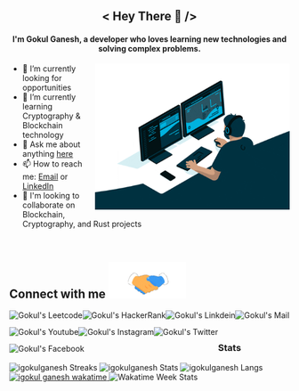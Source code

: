 <h2 align="center">< Hey There 👋 /></h2>

<h4 align="Center">
I'm Gokul Ganesh, a developer who loves learning new technologies and solving complex problems.
</h4>

<img align="right" alt="Coding" width="350" src="./app/src/assets/images/programming.gif">

- 🔭 I’m currently looking for opportunities
- 🌱 I’m currently learning Cryptography & Blockchain technology
- 💬 Ask me about anything [here](https://github.com/igokulganesh/igokulganesh/issues)
- 📫 How to reach me: [Email](mailto:igokulganesh@gmail.com) or [LinkedIn](https://www.linkedin.com/in/igokulganesh/)
- 👯 I'm looking to collaborate on Blockchain, Cryptography, and Rust projects

<!--
- 🤔 I’m looking for help with ...
- ⚡ Fun fact: I'm a daydreamer
- 😄 Pronouns: ...

#### Languages & Tools

<code><img height="40" src="https://raw.githubusercontent.com/github/explore/80688e429a7d4ef2fca1e82350fe8e3517d3494d/topics/html/html.png"></code>
<code><img height="40" src="https://raw.githubusercontent.com/github/explore/80688e429a7d4ef2fca1e82350fe8e3517d3494d/topics/css/css.png"></code>
<code><img height="40" src="https://raw.githubusercontent.com/github/explore/80688e429a7d4ef2fca1e82350fe8e3517d3494d/topics/javascript/javascript.png"></code>
<code><img height="40" src="https://raw.githubusercontent.com/github/explore/80688e429a7d4ef2fca1e82350fe8e3517d3494d/topics/typescript/typescript.png"></code>
<code><img height="40" src="https://raw.githubusercontent.com/github/explore/80688e429a7d4ef2fca1e82350fe8e3517d3494d/topics/nodejs/nodejs.png"></code>
<code><img height="40" src="https://raw.githubusercontent.com/github/explore/80688e429a7d4ef2fca1e82350fe8e3517d3494d/topics/react/react.png"></code>
<code><img height="40" src="https://raw.githubusercontent.com/github/explore/5c058a388828bb5fde0bcafd4bc867b5bb3f26f3/topics/graphql/graphql.png"></code>
<code><img height="40" src="https://raw.githubusercontent.com/github/explore/80688e429a7d4ef2fca1e82350fe8e3517d3494d/topics/electron/electron.png"></code>

![Wakatime Week Stats](https://github-readme-stats.vercel.app/api/wakatime?username=igokulganesh&layout=compact&theme=react)

![Top Langs](https://github-readme-stats.vercel.app/api/top-langs/?username=igokulganesh&layout=compact&theme=react)

-->

<br />
<h2>Connect with me <img src='./app/src/assets/images/handshake.gif' width="140px"></h2> 

<p align="left">
    <a href="https://leetcode.com/igokulganesh/" target="blank">
        <img align="left" alt="Gokul's Leetcode" src="https://cdn.iconscout.com/icon/free/png-256/leetcode-3521542-2944960.png" height="30" />
    </a>
    <a href="https://www.hackerrank.com/igokulganesh" target="blank">
        <img align="left" alt="Gokul's HackerRank" height="30" src="https://cdn4.iconfinder.com/data/icons/logos-and-brands/512/160_Hackerrank_logo_logos-512.png" />
    </a>
    <a href="https://www.linkedin.com/in/igokulganesh/" target="_blank" rel="noreferrer">
        <img align="left" alt="Gokul's Linkdein" height="30" src="https://cdn-icons-png.flaticon.com/512/174/174857.png" />
    </a>
    <a href="mailto:igokulganesh@gmail.com">
        <img align="left" alt="Gokul's Mail" height="30" src="https://cdn-icons-png.flaticon.com/512/281/281769.png" />
    </a>
    <a href="https://www.youtube.com/channel/UCBm7Eg2p8O8pImOrv8Udu3A/featured">
        <img align="left" alt="Gokul's Youtube" height="30" src="https://cdn-icons-png.flaticon.com/512/1384/1384060.png" />
    </a>
    <a href="https://www.instagram.com/igokulganesh/">
        <img align="left" alt="Gokul's Instagram" height="30" src="https://cdn-icons-png.flaticon.com/512/1384/1384063.png" />
    </a>
    <a href="https://twitter.com/IGokulGanesh">
        <img align="left" alt="Gokul's Twitter" height="30" src="https://cdn-icons-png.flaticon.com/512/124/124021.png" />
    </a>
    <a href="https://leetcode.com/igokulganesh/">
        <img align="left" alt="Gokul's Facebook" height="30" src="https://cdn-icons-png.flaticon.com/512/124/124010.png" />
    </a>
</p>

<br/><br/>

<h3>Stats</h3>
<img  src="https://github-readme-streak-stats.herokuapp.com/?user=igokulganesh&" alt="igokulganesh Streaks" />
<img  src="https://github-readme-stats.vercel.app/api?username=igokulganesh&show_icons=true&theme=react" alt="igokulganesh Stats" />
<img  src="https://github-readme-stats.vercel.app/api/top-langs?username=igokulganesh&show_icons=true&locale=en&layout=compact&theme=react" alt="igokulganesh Langs" />

<a href="https://wakatime.com/@igokulganesh" target="blank">
<img src="https://wakatime.com/badge/user/f814f21d-5940-435a-9cd2-f8f8bcf58b1a.svg" alt="igokul ganesh wakatime" />
</a>
<img src="https://github-readme-stats.vercel.app/api/wakatime?username=igokulganesh&layout=compact" alt="Wakatime Week Stats" />

<br/><br/>
